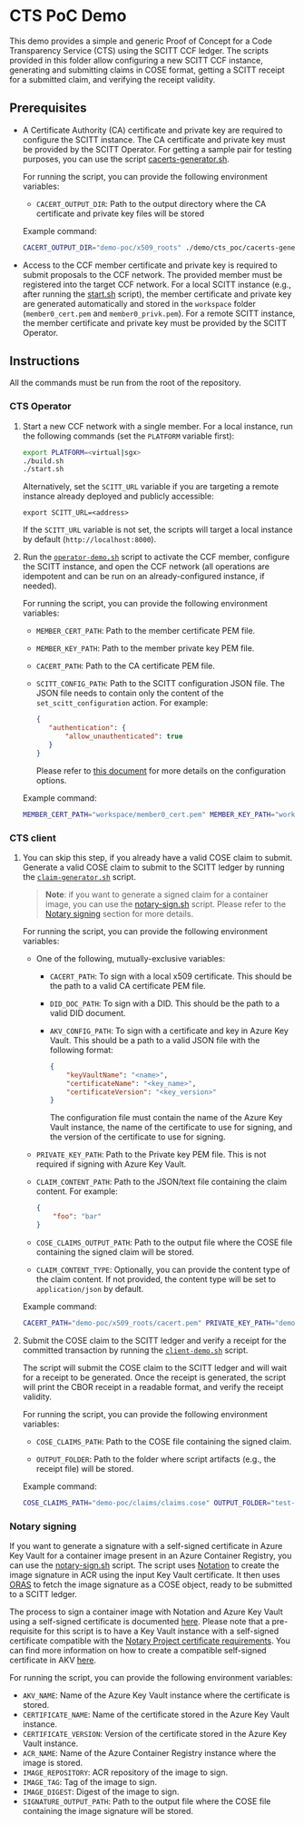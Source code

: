 # CTS PoC Demo

This demo provides a simple and generic Proof of Concept for a Code Transparency Service (CTS) using the SCITT CCF ledger. The scripts provided in this folder allow configuring a new SCITT CCF instance, generating and submitting claims in COSE format, getting a SCITT receipt for a submitted claim, and verifying the receipt validity. 

## Prerequisites

- A Certificate Authority (CA) certificate and private key are required to configure the SCITT instance. The CA certificate and private key must be provided by the SCITT Operator. For getting a sample pair for testing purposes, you can use the script [cacerts-generator.sh](./cacerts-generator.sh).

    For running the script, you can provide the following environment variables:

    - `CACERT_OUTPUT_DIR`: Path to the output directory where the CA certificate and private key files will be stored

    Example command:

    ```bash
    CACERT_OUTPUT_DIR="demo-poc/x509_roots" ./demo/cts_poc/cacerts-generator.sh
    ```

- Access to the CCF member certificate and private key is required to submit proposals to the CCF network. The provided member must be registered into the target CCF network. For a local SCITT instance (e.g., after running the [start.sh](../../start.sh) script), the member certificate and private key are generated automatically and stored in the `workspace` folder (`member0_cert.pem` and `member0_privk.pem`). For a remote SCITT instance, the member certificate and private key must be provided by the SCITT Operator. 

## Instructions

All the commands must be run from the root of the repository.

### CTS Operator

1. Start a new CCF network with a single member. For a local instance, run the following commands (set the `PLATFORM` variable first):

    ```bash
    export PLATFORM=<virtual|sgx>
    ./build.sh
    ./start.sh
    ```

    Alternatively, set the `SCITT_URL` variable if you are targeting a remote instance already deployed and publicly accessible:

    ```
    export SCITT_URL=<address>
    ```

    If the `SCITT_URL` variable is not set, the scripts will target a local instance by default (`http://localhost:8000`).

2. Run the [`operator-demo.sh`](operator-demo.sh) script to activate the CCF member, configure the SCITT instance, and open the CCF network (all operations are idempotent and can be run on an already-configured instance, if needed).

    For running the script, you can provide the following environment variables:

    - `MEMBER_CERT_PATH`: Path to the member certificate PEM file.

    - `MEMBER_KEY_PATH`: Path to the member private key PEM file.

    - `CACERT_PATH`: Path to the CA certificate PEM file.

    - `SCITT_CONFIG_PATH`: Path to the SCITT configuration JSON file. The JSON file needs to contain only the content of the `set_scitt_configuration` action. For example:

        ```json
        {
           "authentication": {
               "allow_unauthenticated": true
           }
        }
        ```

        Please refer to [this document](../../docs/configuration.md#scitt-configuration) for more details on the configuration options.

    Example command:

    ```bash
    MEMBER_CERT_PATH="workspace/member0_cert.pem" MEMBER_KEY_PATH="workspace/member0_privk.pem" CACERT_PATH="demo-poc/x509_roots/cacert.pem" SCITT_CONFIG_PATH="demo-poc/configs/scitt_config.json" ./demo/cts_poc/operator-demo.sh
    ```

### CTS client

1. You can skip this step, if you already have a valid COSE claim to submit. Generate a valid COSE claim to submit to the SCITT ledger by running the [`claim-generator.sh`](claim-generator.sh) script.

    > **Note**: if you want to generate a signed claim for a container image, you can use the [notary-sign.sh](notary-sign.sh) script. Please refer to the [Notary signing](#notary-signing) section for more details.

    For running the script, you can provide the following environment variables:

    - One of the following, mutually-exclusive variables: 
        - `CACERT_PATH`: To sign with a local x509 certificate. This should be the path to a valid CA certificate PEM file.
        - `DID_DOC_PATH`: To sign with a DID. This should be the path to a valid DID document.
        - `AKV_CONFIG_PATH`: To sign with a certificate and key in Azure Key Vault. This should be a path to a valid JSON file with the following format:

            ```json
            {
                "keyVaultName": "<name>",
                "certificateName": "<key_name>",
                "certificateVersion": "<key_version>"
            }
            ```

            The configuration file must contain the name of the Azure Key Vault instance, the name of the certificate to use for signing, and the version of the certificate to use for signing. 

    - `PRIVATE_KEY_PATH`: Path to the Private key PEM file. This is not required if signing with Azure Key Vault.

    - `CLAIM_CONTENT_PATH`: Path to the JSON/text file containing the claim content. For example:

        ```json
        {
            "foo": "bar"
        }
        ```

    - `COSE_CLAIMS_OUTPUT_PATH`: Path to the output file where the COSE file containing the signed claim will be stored.

    - `CLAIM_CONTENT_TYPE`: Optionally, you can provide the content type of the claim content. If not provided, the content type will be set to `application/json` by default.
    
    Example command:

    ```bash
    CACERT_PATH="demo-poc/x509_roots/cacert.pem" PRIVATE_KEY_PATH="demo-poc/x509_roots/cacert_privk.pem" CLAIM_CONTENT_PATH="demo-poc/claims/claims.json" COSE_CLAIMS_OUTPUT_PATH="demo-poc/claims/claims.cose" ./demo/cts_poc/claim-generator.sh
    ```

2. Submit the COSE claim to the SCITT ledger and verify a receipt for the committed transaction by running the [`client-demo.sh`](client-demo.sh) script.

    The script will submit the COSE claim to the SCITT ledger and will wait for a receipt to be generated. Once the receipt is generated, the script will print the CBOR receipt in a readable format, and verify the receipt validity.

    For running the script, you can provide the following environment variables:

    - `COSE_CLAIMS_PATH`: Path to the COSE file containing the signed claim.

    - `OUTPUT_FOLDER`: Path to the folder where script artifacts (e.g., the receipt file) will be stored.

    Example command:

    ```bash
    COSE_CLAIMS_PATH="demo-poc/claims/claims.cose" OUTPUT_FOLDER="test-folder" ./demo/cts_poc/client-demo.sh
    ```

### Notary signing

If you want to generate a signature with a self-signed certificate in Azure Key Vault for a container image present in an Azure Container Registry, you can use the [notary-sign.sh](notary-sign.sh) script. The script uses [Notation](https://github.com/notaryproject/notation) to create the image signature in ACR using the input Key Vault certificate. It then uses [ORAS](https://oras.land/) to fetch the image signature as a COSE object, ready to be submitted to a SCITT ledger.

The process to sign a container image with Notation and Azure Key Vault using a self-signed certificate is documented [here](https://learn.microsoft.com/azure/container-registry/container-registry-tutorial-sign-build-push). Please note that a pre-requisite for this script is to have a Key Vault instance with a self-signed certificate compatible with the [Notary Project certificate requirements](https://github.com/notaryproject/specifications/blob/main/specs/signature-specification.md#certificate-requirements). You can find more information on how to create a compatible self-signed certificate in AKV [here](https://learn.microsoft.com/azure/container-registry/container-registry-tutorial-sign-build-push#create-a-self-signed-certificate-in-akv-azure-cli). 

For running the script, you can provide the following environment variables:

- `AKV_NAME`: Name of the Azure Key Vault instance where the certificate is stored.
- `CERTIFICATE_NAME`: Name of the certificate stored in the Azure Key Vault instance.
- `CERTIFICATE_VERSION`: Version of the certificate stored in the Azure Key Vault instance.
- `ACR_NAME`: Name of the Azure Container Registry instance where the image is stored.
- `IMAGE_REPOSITORY`: ACR repository of the image to sign.
- `IMAGE_TAG`: Tag of the image to sign.
- `IMAGE_DIGEST`: Digest of the image to sign.
- `SIGNATURE_OUTPUT_PATH`: Path to the output file where the COSE file containing the image signature will be stored.
